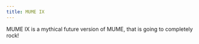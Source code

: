 ```yaml
---
title: MUME IX
---
```


MUME IX is a mythical future version of MUME, that is going to
completely rock!